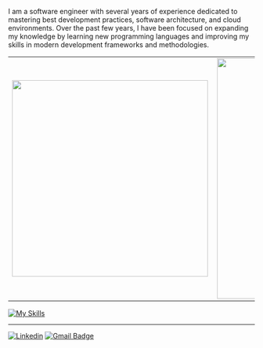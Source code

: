 I am a software engineer with several years of experience dedicated to mastering best development practices, software architecture, and cloud environments. Over the past few years, I have been focused on expanding my knowledge by learning new programming languages and improving my skills in modern development frameworks and methodologies.


<center>
<table>
    <tr>
        <td><img width="400px" align="left" src="https://github-readme-stats.vercel.app/api/top-langs/?username=pablosanches&hide=html&layout=compact&theme=cobalt" /></td>
        <td><img width="490px" align="left" src="https://github-readme-stats.vercel.app/api?username=pablosanches&theme=cobalt"/></td>
    </tr>   
</table>
</center>  

[![My Skills](https://skillicons.dev/icons?i=aws,bash,docker,git,linux,mongodb,mysql,nginx,rabbitmq,php,js,typescript)](https://skillicons.dev)

<hr />

[![Linkedin](https://img.shields.io/badge/-pablosanches-blue?style=flat-square&logo=Linkedin&logoColor=white&link=https://www.linkedin.com/in/pablosanches/)](https://www.linkedin.com/in/pablosanches/)
[![Gmail Badge](https://img.shields.io/badge/-sanches.webmaster@gmail.com-006bed?style=flat-square&logo=Gmail&logoColor=white&link=mailto:sanches.webmaster@gmail.com)](mailto:sanches.webmaster@gmail.com)
